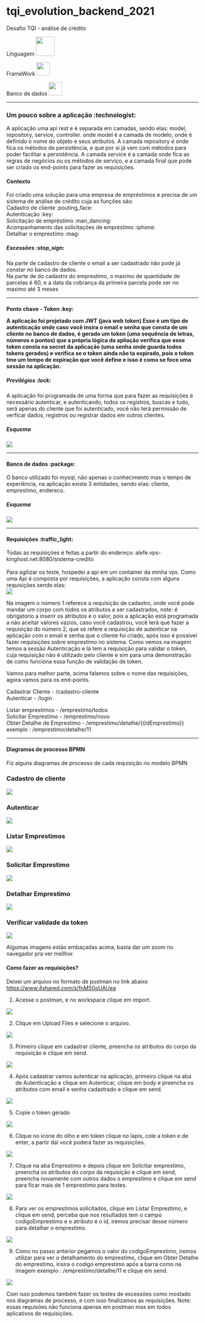 # tqi_evolution_backend_2021
Desafio TQI - análise de crédito

Linguagem
<img src="https://svgshare.com/i/dPV.svg" width="50px">

FrameWork
<img src="https://svgshare.com/i/dN3.svg" width="35px">

Banco de dados
<img src="https://svgshare.com/i/dNy.svg" width="35px">
______________________________________________________________________________________________________________________________________________________________
<h3>Um pouco sobre a aplicação :technologist:</h3>

A aplicação uma api rest e é separada em camadas, sendo elas: model, repository, service, controller.
onde model é a camada de modelo, onde é definido o nome do objeto e seus atributos. A camada repository é onde fica os métodos de persistência, e que por si já vem com métodos para poder facilitar a persistência. A camada service é a camada onde fica as regras de negócios ou os métodos de serviço, e a camada final que pode ser criado os end-points para fazer as requisições.

<h4>Contexto</h4>
Foi criado uma solução para uma empresa de empréstimos e precisa de um sistema de análise de crédito cuja as funções são: <br>
Cadastro de cliente :pouting_face:<br>
Autenticação :key:<br>
Solicitação de empréstimo :man_dancing:<br>
Acompanhamento das solicitações de empréstimo :iphone:<br> 
Detalhar o emprestimo :mag:
<h5>Excessões :stop_sign:</h5> 

Na parte de cadastro de cliente o email a ser cadastrado não pode já constar no banco de dados. <br>
Na parte de do cadastro do emprestimo, o maximo de quantidade de parcelas é 60, e a data da cobrança da primeira parcela pode ser no maximo até 3 meses
______________________________________________________________________________________________________________________________________________________________
<h4>Ponto chave - Token :key:</4>

A aplicação foi projetado com JWT (java web token)
Esse é um tipo de autenticação onde caso você insira o email e senha que consta de um cliente no banco de dados, é gerado um token (uma sequência de letras, números e pontos) que a própria lógica da apliação verifica que esse token consta na secret da aplicação (uma senha onde guarda todos tokens gerados) e verifica se o token ainda não ta expirado, pois o token tme um tempo de expiração que você define e isso é como se foce uma sessão na aplicação. 
<h5>Previlégios :lock:</h5>
A aplicação foi programada de uma forma que para fazer as requisições é necessário autenticar, e autenticando, todos os registros, buscas e tudo, será apenas do cliente que foi autenticado, você não terá permissão de verficar dados, registros ou registrar dados em outros clientes.

<h5> Esquema </h5>
<img src="https://i.imgur.com/g6rGRNL.jpeg">

______________________________________________________________________________________________________________________________________________________________
<h4> Banco de dados :package:</h4>
O banco utilizado foi mysql, não apenas o conhecimento mas o tempo de experiência, na aplicação existe 3 entidades, sendo elas: cliente, emprestimo, endereco.

<h5> Esquema </h5>
<img src="https://i.imgur.com/oQ90uE1.png">

_____________________________________________________________________________________________________________________________________________________________
<h4> Requisições :traffic_light:</h4>
Todas as requisições é feitas a partir do endereço: alefe.vps-kinghost.net:8080/sistema-credito <br><br> Para agilizar os teste, hospedei a api em um container da minha vps.
Como uma Api é composta por requisições, a aplicação consta com alguns requisições sendo elas: <br>
<img src="https://i.imgur.com/E1xKkiO.png">

Na imagem o número 1 referece a requisição de cadastro, onde você pode mandar um corpo com todos os atributos a ser cadastrados, note: é obrigatorio a inserir os atributos e o valor, pois a aplicação está programada a não aceitar valores vazios, caso você cadastrou, você terá que fazer a requisição do número 2, que se refere a requisição de autenticar na aplicação com o email e senha que o cliente foi criado, após isso é possivel fazer requisições sobre emprestimo no sistema. Como vemos na imagem temos a sessão Autenticação e lá tem a requisição para validar o token, cuja requisição não é utilizado pelo cliente e sim para uma demonstração de como funciona essa função de validação de token.<br>

Vamos para melhor parte, acima falamos sobre o nome das requisições, agora vamos para os end-points.

Cadastrar Cliente - /cadastro-cliente <br>
Autenticar - /login <br>

Listar emprestimos - /emprestimo/todos <br>
Solicitar Emprestimo - /emprestimo/novo <br>
Obter Detalhe de Emprestimo - /emprestimo/detalhe/{{idEmprestimo}} exemplo : /emprestimo/detalhe/11

_____________________________________________________________________________________________________________________________________________________________
<h4>Diagramas de processo BPMN</h4>
Fiz alguns diagramas de processo de cada requisição no modelo BPMN <br>

<h3> Cadastro de cliente </h3>
<img src="https://i.imgur.com/LTkkELX.jpeg">

<h3> Autenticar </h3>
<img src="https://i.imgur.com/tS2gnHF.jpeg">

<h3> Listar Emprestimos </h3>
<img src="https://i.imgur.com/pdP5s1Q.jpg">

<h3> Solicitar Emprestimo </h3>
<img src="https://i.imgur.com/T5zetyT.jpg">

<h3> Detalhar Emprestimo </h3>
<img src="https://i.imgur.com/HgPzDqs.jpg">

<h3> Verificar validade da token </h3>
<img src="https://i.imgur.com/hioUvLr.jpg">

Algumas imagens estão embaçadas acima, basta dar um zoom no navegador pra ver mellhor.

<h4> Como fazer as requisições? </h4>

Deixei um arquivo no formato de postman no link abaixo <br>
https://www.4shared.com/s/fnM50oUAUea

1. Acesse o postman, e no workspace clique em import.
<img src="https://i.imgur.com/tsffQwK.png">

2. Clique em Upload Files e selecione o arquivo.
<img src="https://i.imgur.com/sNPE6xb.png">

3. Primeiro clique em cadastrar cliente, preencha os atributos do corpo da requisição e clique em send.
<img src="https://i.imgur.com/ddhvPHh.png">

4. Após cadastrar vamos autenticar na aplicação, primeiro clique na aba de Autenticação e clique em Autenticar, clique em body e preencha os atributos com email e senha cadastrado e clique em send.
<img src="https://i.imgur.com/ierf1SN.png">

5. Copie o token gerado
<img src="https://i.imgur.com/92I3K5e.png">

6. Clique no icone do olho e em token clique no lapis, cole a token e de enter, a partir dai você poderá fazer as requisições.
<img src="https://i.ibb.co/zH2WZNV/image.png">

7. Clique na aba Emprestimo e depois clique em Solicitar emprestimo, preencha os atributos do corpo da requisição e clique em send, preencha novamente com outros dados o emprestimo e clique em send para ficar mais de 1 emprestimo para testes.
<img src="https://i.ibb.co/qg2LzZ5/image.png">

8. Para ver os emprestimos solicitados, clique em Listar Emprestimo, e clique em send, perceba que nos resultados tem o campo codigoEmprestimo e o atributo é o id, iremos precisar desse número para detalhar o emprestimo.
<img src="https://i.ibb.co/LgXX5dv/image.png">

9. Como no passo anterior pegamos o valor do codigoEmprestimo, iremos utilizar para ver o detalhamento do emprestimo, clique em Obter Detalhe do emprestimo, insira o codigo emprestimo após a barra como na imagem exemplo : /emprestimo/detalhe/11 e clique em send.
<img src="https://i.ibb.co/280syP6/image.png">

Com isso podemos também fazer os testes de excessões como mostado nos diagramas de processo, e com isso finalizamos as requisições. Note: essas requisões não funciona apenas em postman mas em todos aplicativos de requisições.

